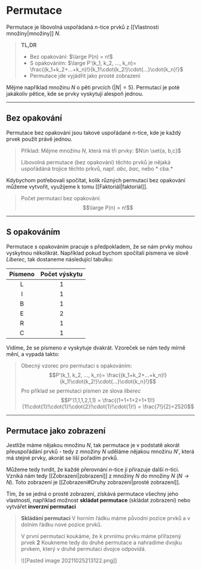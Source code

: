 # Permutace
Permutace je libovolná uspořádaná $n$-tice prvků z [[Vlastnosti množiny|množiny]] $N$.

> **TL,DR**
> - Bez opakování: $\large P(n) = n!$
> - S opakováním: $\large P'(k_1, k_2, ..., k_n)= \frac{(k_1+k_2+...+k_n)!}{k_1!\cdot{k_2!}\cdot{...}\cdot{k_n}!}$
> - Permutace jde vyjádřit jako prosté zobrazení

Mějme například množinu $N$ o pěti prvcích ($|N| = 5$). Permutací je poté jakákoliv pětice, kde se prvky vyskytují alespoň jednou. 

---
## Bez opakování
Permutace bez opakování jsou takové uspořádané $n$-tice, kde je každý prvek použit právě jednou.

>Příklad:
>Mějme množinu $N$, která má tři prvky: $N\in \set{a, b,c}$
>
>Libovolná permutace (bez opakování) těchto prvků je nějaká uspořádáná trojice těchto prkvů, např. *abc, bac,* nebo * cba.*

Kdybychom potřebovali spočítat, kolik různých permutací bez opakování můžeme vytvořit, využijeme k tomu [[Faktoriál|faktoriál]].

>Počet permutací bez opakování:
>$$\large P(n) = n!$$

---
## S opakováním
Permutace s opakováním pracuje s předpokladem, že se nám prvky mohou vyskytnou několikrát. Například pokud bychom spočítali písmena ve slově *Liberec*, tak dostaneme následující tabulku:

|Písmeno|Počet výskytu|
|:--:|:--:|
|L|1|
|I|1|
|B|1|
|E|2|
|R|1|
|C|1|

Vidíme, že se písmeno $e$ vyskytuje dvakrát. Vzoreček se nám tedy mírně mění, a vypadá takto:

>Obecný vzorec pro permutaci s opakováním:
>$$P'(k_1, k_2, ..., k_n)= \frac{(k_1+k_2+...+k_n)!}{k_1!\cdot{k_2!}\cdot{...}\cdot{k_n}!}$$
>Pro příklad se permutaci písmen ze slova *liberec*
>$$P'(1,1,1,2,1,1) = \frac{(1+1+1+2+1+1)!}{1!\cdot{1}!\cdot{1}!\cdot{2}!\cdot{1}!\cdot{1}!} = \frac{7!}{2}=2520$$

---
## Permutace jako zobrazení
Jestliže máme nějakou množinu $N$, tak permutace je v podstatě akorát přeuspořádání prvků - tedy z množiny $N$ uděláme nějakou množinu $N'$, která má stejné prvky, akorát se liší pořadím prvků.

Můžeme tedy tvrdit, že každé přerovnání $n$-tice jí přirazuje další  $n$-tici. Vzniká nám tedy [[Zobrazení|zobrazení]] z množiny $N$ do množiny $N$ ($N \rightarrow N$). Toto zobrazení je [[Zobrazení#Druhy zobrazení|prosté zobrazení]].

Tím, že se jedná o prosté zobrazení, získává permutace všechny jeho vlastnosti, například možnost **skládat permutace** (skládat zobrazení) nebo vytvářet **inverzní permutaci**

>**Skládání permutací**
>V horním řádku máme původní pozice prvků a v dolním řádku nové pozice prvků.
>
>V první permutaci koukáme, že k prvnímu prvku máme přiřazený prvek **2**
>Koukneme tedy do druhé permutace a nahradíme dvojku prvkem, který v druhé permutaci dvojce odpovídá.
>
>![[Pasted image 20211025213122.png]]